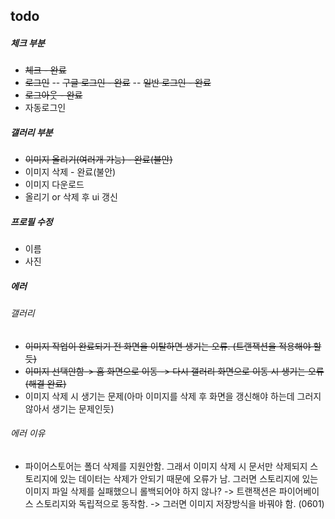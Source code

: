 ## todo

##### 체크 부분

- ~~체크 - 완료~~
- ~~로그인~~
  -- ~~구글 로그인 - 완료~~
  -- ~~일반 로그인 - 완료~~
- ~~로그아웃 - 완료~~
- 자동로그인

##### 갤러리 부분

- ~~이미지 올리기(여러개 가능) - 완료(불안)~~
- 이미지 삭제 - 완료(불안)
- 이미지 다운로드
- 올리기 or 삭제 후 ui 갱신

##### 프로필 수정

- 이름
- 사진

##### 에러

###### 갤러리

- ~~이미지 작업이 완료되기 전 화면을 이탈하면 생기는 오류. (트랜잭션을 적용해야 할 듯)~~
- ~~이미지 선택안함-> 홈 화면으로 이동 -> 다시 갤러리 화면으로 이동 시 생기는 오류 (해결 완료)~~
- 이미지 삭제 시 생기는 문제(아마 이미지를 삭제 후 화면을 갱신해야 하는데 그러지 않아서 생기는 문제인듯)

###### 에러 이유

- 파이어스토어는 폴더 삭제를 지원안함. 그래서 이미지 삭제 시 문서만 삭제되지 스토리지에 있는 데이터는 삭제가 안되기 때문에 오류가 남.
  그러면 스토리지에 있는 이미지 파일 삭제를 실패했으니 롤백되어야 하지 않나? -> 트랜잭션은 파이어베이스 스토리지와 독립적으로 동작함.
  -> 그러면 이미지 저장방식을 바꿔야 함. (0601)
